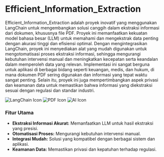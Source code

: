 # Efficient_Information_Extraction

Efficient_Information_Extraction adalah proyek inovatif yang menggunakan LangChain untuk mengembangkan solusi canggih dalam ekstraksi informasi dari dokumen, khususnya file PDF. Proyek ini memanfaatkan kekuatan model bahasa besar (LLM) untuk memahami dan mengekstrak data penting dengan akurasi tinggi dan efisiensi optimal. Dengan mengintegrasikan LangChain, proyek ini menyediakan alat yang mudah digunakan untuk mengotomatisasi proses ekstraksi informasi, sehingga mengurangi kebutuhan intervensi manual dan meningkatkan kecepatan serta keandalan dalam memperoleh data yang relevan. Implementasi ini sangat berguna untuk aplikasi di berbagai bidang seperti keuangan, medis, dan hukum, di mana dokumen PDF sering digunakan dan informasi yang tepat waktu sangat penting. Selain itu, proyek ini juga mempertimbangkan aspek privasi dan keamanan data untuk memastikan bahwa informasi yang diekstraksi sesuai dengan regulasi dan standar industri.

![LangChain Icon](https://example.com/langchain-icon.png)
![PDF Icon](https://example.com/pdf-icon.png)
![AI Icon](https://example.com/ai-icon.png)

### Fitur Utama
- **Ekstraksi Informasi Akurat:** Memanfaatkan LLM untuk hasil ekstraksi yang presisi.
- **Otomatisasi Proses:** Mengurangi kebutuhan intervensi manual.
- **Integrasi Mudah:** Solusi yang kompatibel dengan berbagai sistem dan aplikasi.
- **Keamanan Data:** Memastikan privasi dan kepatuhan terhadap regulasi.
